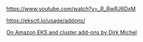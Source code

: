 https://www.youtube.com/watch?v=_R_RwRJ6DxM

https://eksctl.io/usage/addons/

[On Amazon EKS and cluster add-ons by Dirk Michel](https://medium.com/@micheldirk/on-running-amazon-eks-cluster-add-ons-29fae658e902)